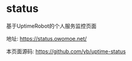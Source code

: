 # status

基于UptimeRobot的个人服务监控页面

地址: <https://status.owomoe.net/>

本页面源码: <https://github.com/yb/uptime-status>
